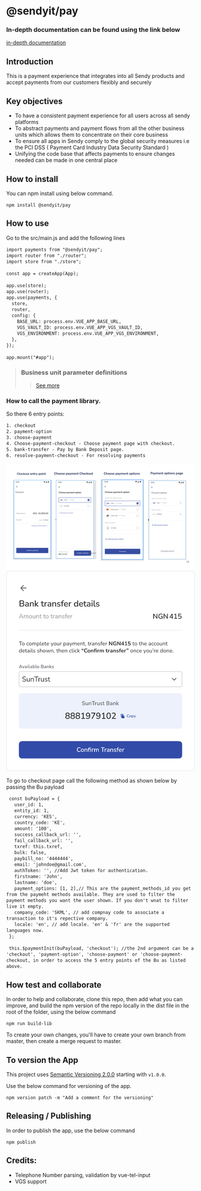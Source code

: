 # @sendyit/pay

### In-depth documentation can be found using the link below
[in-depth documentation](https://sendy.atlassian.net/wiki/spaces/PF/pages/edit-v2/1966440548)

## Introduction
This is a payment experience that integrates into all Sendy products and accept payments from our customers flexibly and securely 

## Key objectives
* To have a consistent payment experience for all users across all sendy platforms
* To abstract payments and payment flows from all the other business units which allows them to concentrate on their core business
* To ensure all apps in Sendy comply to the global  security measures i.e the PCI DSS ( Payment Card Industry Data Security Standard )
* Unifying the code base that affects payments to ensure changes needed can  be made in one central place

## How to install
You can npm install using below command.

```
npm install @sendyit/pay
```

## How to use

Go to the src/main.js and add the following lines

```
import payments from "@sendyit/pay";
import router from "./router";
import store from "./store";

const app = createApp(App);

app.use(store);
app.use(router);
app.use(payments, {
  store,
  router,
  config: {
    BASE_URL: process.env.VUE_APP_BASE_URL,
    VGS_VAULT_ID: process.env.VUE_APP_VGS_VAULT_ID,
    VGS_ENVIRONMENT: process.env.VUE_APP_VGS_ENVIRONMENT,
  },
});

app.mount("#app");
```

>### Business unit parameter definitions
>>[See more](docs/BUPARAMETERS.MD)

### How to call the payment library.

So there 6 entry points:
 ```
 1. checkout
 2. payment-option
 3. choose-payment
 4. Choose-payment-checkout - Choose payment page with checkout.
 5. bank-transfer - Pay by Bank Deposit page.
 6. resolve-payment-checkout - For resolving payments
 ```

![Checkouts sample Checkout](docs/images/checkouts.svg)
![Resolve payment checkout](docs/images/paybybank.svg)

 To go to checkout page call the following method as shown below by passing the Bu payload

 ```
  const buPayload = {
    user_id: 1,
    entity_id: 1,
    currency: 'KES',
    country_code: 'KE',
    amount: '100',
    success_callback_url: '',
    fail_callback_url: '',
    txref: this.txref,
    bulk: false,
    paybill_no: '4444444',
    email: 'johndoe@gmail.com',
    authToken: '', //Add Jwt token for authentication.
    firstname: 'John',
    lastname: 'doe',
    payment_options: [1, 2],// This are the payment_methods_id you get from the paymeht methods available. They are used to filter the payment methods you want the user shown. If you don't wnat to filter live it empty.
    company_code: 'SKML', // add compnay code to associate a transaction to it's repective company.
    locale: 'en', // add locale. 'en' & 'fr' are the supported languages now.
  };

  this.$paymentInit(buPayload, 'checkout'); //the 2nd argument can be a 'checkout', 'payment-option', 'choose-payment' or 'choose-payment-checkout, in order to access the 5 entry points of the Bu as listed above.
 ```

## How test and collaborate
 In order to help and collaborate, clone this repo, then add what you can improve, and build the npm version of the repo locally in the dist file in the root of the folder, using the below command

 ```
 npm run build-lib
 ```
To create your own changes, you'll have to create your own branch from master, then create a merge request to master.

## To version the App
  This project uses [Semantic Versioning 2.0.0](https://docs.npmjs.com/about-semantic-versioning) starting with `v1.0.0`.

  Use the below command for versioning of the app.

  ```
  npm version patch -m "Add a comment for the versioning"
  ```

## Releasing / Publishing
In  order to publish the app, use the below command

 ```
 npm publish
 ```


## Credits:
* Telephone Number parsing, validation by vue-tel-input
* VGS support 

